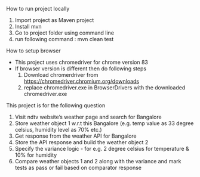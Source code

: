 How to run project locally
1. Import project as Maven project
2. Install mvn
3. Go to project folder using command line
4. run following command : mvn clean test

How to setup browser
- This project uses chromedriver for chrome version 83
- If browser version is different then do following steps
  1. Download chromerdriver from https://chromedriver.chromium.org/downloads
  2. replace chromedriver.exe in BrowserDrivers with the downloaded chromedriver.exe


This project is for the following question
1. Visit ndtv website’s weather page and search for Bangalore 
2. Store weather object 1 w.r.t this Bangalore (e.g. temp value as 33 degree celsius, 
humidity level as 70% etc.) 
3. Get response from the weather API for Bangalore 
4. Store the API response and build the weather object 2 
5. Specify the variance logic - for e.g. 2 degree celsius for temperature & 10% for humidity 
6. Compare weather objects 1 and 2 along with the variance and mark tests as pass or fail based on comparator response


